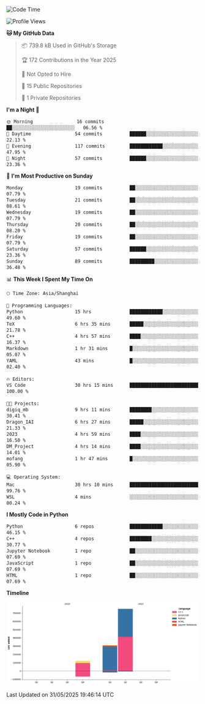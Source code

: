 <!--START_SECTION:waka-->
![Code Time](http://img.shields.io/badge/Code%20Time-274%20hrs%2023%20mins-blue)

![Profile Views](http://img.shields.io/badge/Profile%20Views-6-blue)

**🐱 My GitHub Data** 

> 📦 739.8 kB Used in GitHub's Storage 
 > 
> 🏆 172 Contributions in the Year 2025
 > 
> 🚫 Not Opted to Hire
 > 
> 📜 15 Public Repositories 
 > 
> 🔑 1 Private Repositories 
 > 
**I'm a Night 🦉** 

```text
🌞 Morning                16 commits          ██░░░░░░░░░░░░░░░░░░░░░░░   06.56 % 
🌆 Daytime                54 commits          ██████░░░░░░░░░░░░░░░░░░░   22.13 % 
🌃 Evening                117 commits         ████████████░░░░░░░░░░░░░   47.95 % 
🌙 Night                  57 commits          ██████░░░░░░░░░░░░░░░░░░░   23.36 % 
```
📅 **I'm Most Productive on Sunday** 

```text
Monday                   19 commits          ██░░░░░░░░░░░░░░░░░░░░░░░   07.79 % 
Tuesday                  21 commits          ██░░░░░░░░░░░░░░░░░░░░░░░   08.61 % 
Wednesday                19 commits          ██░░░░░░░░░░░░░░░░░░░░░░░   07.79 % 
Thursday                 20 commits          ██░░░░░░░░░░░░░░░░░░░░░░░   08.20 % 
Friday                   19 commits          ██░░░░░░░░░░░░░░░░░░░░░░░   07.79 % 
Saturday                 57 commits          ██████░░░░░░░░░░░░░░░░░░░   23.36 % 
Sunday                   89 commits          █████████░░░░░░░░░░░░░░░░   36.48 % 
```


📊 **This Week I Spent My Time On** 

```text
🕑︎ Time Zone: Asia/Shanghai

💬 Programming Languages: 
Python                   15 hrs              ████████████░░░░░░░░░░░░░   49.60 % 
TeX                      6 hrs 35 mins       █████░░░░░░░░░░░░░░░░░░░░   21.78 % 
C++                      4 hrs 57 mins       ████░░░░░░░░░░░░░░░░░░░░░   16.37 % 
Markdown                 1 hr 31 mins        █░░░░░░░░░░░░░░░░░░░░░░░░   05.07 % 
YAML                     43 mins             █░░░░░░░░░░░░░░░░░░░░░░░░   02.40 % 

🔥 Editors: 
VS Code                  30 hrs 15 mins      █████████████████████████   100.00 % 

🐱‍💻 Projects: 
digiq_mb                 9 hrs 11 mins       ████████░░░░░░░░░░░░░░░░░   30.41 % 
Dragon_IAI               6 hrs 27 mins       █████░░░░░░░░░░░░░░░░░░░░   21.33 % 
2023                     4 hrs 59 mins       ████░░░░░░░░░░░░░░░░░░░░░   16.50 % 
DM_Project               4 hrs 14 mins       ████░░░░░░░░░░░░░░░░░░░░░   14.01 % 
mofang                   1 hr 47 mins        █░░░░░░░░░░░░░░░░░░░░░░░░   05.90 % 

💻 Operating System: 
Mac                      30 hrs 10 mins      █████████████████████████   99.76 % 
WSL                      4 mins              ░░░░░░░░░░░░░░░░░░░░░░░░░   00.24 % 
```

**I Mostly Code in Python** 

```text
Python                   6 repos             ████████████░░░░░░░░░░░░░   46.15 % 
C++                      4 repos             ████████░░░░░░░░░░░░░░░░░   30.77 % 
Jupyter Notebook         1 repo              ██░░░░░░░░░░░░░░░░░░░░░░░   07.69 % 
JavaScript               1 repo              ██░░░░░░░░░░░░░░░░░░░░░░░   07.69 % 
HTML                     1 repo              ██░░░░░░░░░░░░░░░░░░░░░░░   07.69 % 
```



**Timeline**

![Lines of Code chart](https://raw.githubusercontent.com/LorenzLorentz/LorenzLorentz/main/assets/bar_graph.png)


 Last Updated on 31/05/2025 19:46:14 UTC
<!--END_SECTION:waka-->